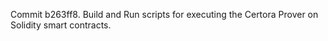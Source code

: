 Commit b263ff8.                    Build and Run scripts for executing the Certora Prover on Solidity smart contracts.